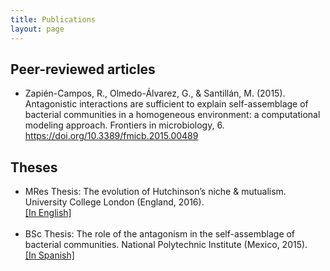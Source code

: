 ```yaml
---
title: Publications
layout: page
---
```


<h2>Peer-reviewed articles</h2>

<ul class="skill-list">
	<li>Zapién-Campos, R., Olmedo-Álvarez, G., & Santillán, M. (2015). Antagonistic interactions are sufficient to explain self-assemblage of bacterial communities in a homogeneous environment: a computational modeling approach. Frontiers in microbiology, 6.<br><a href="https://doi.org/10.3389/fmicb.2015.00489">https://doi.org/10.3389/fmicb.2015.00489</a></li>
</ul>

<h2>Theses</h2>

<ul>
	<li>MRes Thesis: The evolution of Hutchinson’s niche & mutualism. University College London (England, 2016).<br><a href="https://www.dropbox.com/s/htsllutaeyziiil/Main.pdf">[In English]</a></li><br>
	<li>BSc Thesis: The role of the antagonism in the self-assemblage of bacterial communities. National Polytechnic Institute (Mexico, 2015).<br><a href="https://www.dropbox.com/s/61e2k0px2h21219/ClassicThesis.pdf">[In Spanish]</a></li>
</ul>
